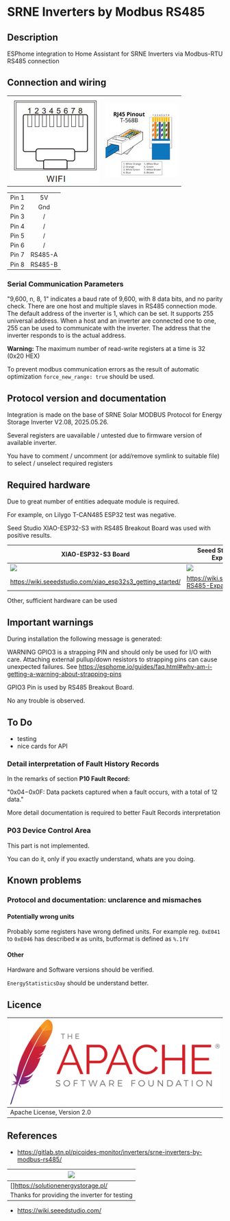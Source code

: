 # SRNE Inverters by Modbus RS485

## Description

ESPhome integration to Home Assistant for SRNE Inverters via Modbus-RTU RS485 connection

## Connection and wiring

| | |
|-|-|
|![ ](images/wifi_port_.jpg)| ![](images/RJ45pinout.jpg) |


|       |        |
|:-----:|:------:|
| Pin 1 |   5V   |
| Pin 2 |  Gnd   |
| Pin 3 |    /   |
| Pin 4 |   /    | 
| Pin 5 |   /    |
| Pin 6 |   /   |
| Pin 7 | RS485-A |
| Pin 8 | RS485-B |

### Serial Communication Parameters
"9,600, n, 8, 1" indicates a baud rate of 9,600, with 8 data bits, and no parity check.
There are one host and multiple slaves in RS485 connection mode. The default address of the inverter is 1, which can be set. It supports 255
universal address. When a host and an inverter are connected one to one, 255 can be used to communicate with the inverter. The address that the
inverter responds to is the actual address.

**Warning:**  The maximum number of read-write registers at a time is 32 (0x20 HEX)

To prevent modbus communication errors as the result of automatic optimization `force_new_range: true` should be used.



## Protocol version and documentation

Integration is made on the base of SRNE Solar MODBUS Protocol for Energy Storage Inverter V2.08, 2025.05.26.

Several registers are uavailable / untested due to firmware version of available inverter.

You have to comment / uncomment (or add/remove symlink to suitable file) to select / unselect required registers

## Required hardware

Due to great number of entities adequate module is required.

For example, on Lilygo T-CAN485 ESP32 test was negative.

Seed Studio XIAO-ESP32-S3 with RS485 Breakout Board was used with positive results.


| XIAO-ESP32-S3 Board | Seeed Studio XIAO RS485-Expansion-Board |
|---|---|
|![](https://camo.githubusercontent.com/013aa37d2d62b45d8145409b2ffda2ab64a50f7bc7443aff66ad74274bd8fa26/68747470733a2f2f66696c65732e736565656473747564696f2e636f6d2f77696b692f7869616f5f746f706963706167652f657370333273332e6a7067)|![](https://files.seeedstudio.com/wiki/rs485_ExpansionBoard/hadware.jpg)|
| https://wiki.seeedstudio.com/xiao_esp32s3_getting_started/ | https://wiki.seeedstudio.com/XIAO-RS485-Expansion-Board/|

Other, sufficient hardware can be used

## Important warnings

During installation the following message is generated:

WARNING GPIO3 is a strapping PIN and should only be used for I/O with care.
Attaching external pullup/down resistors to strapping pins can cause unexpected failures.
See https://esphome.io/guides/faq.html#why-am-i-getting-a-warning-about-strapping-pins

GPIO3 Pin is used by RS485 Breakout Board.

No any trouble is observed.

## To Do

* testing
* nice cards for API

### Detail interpretation of Fault History Records

In the remarks of section **P10 Fault Record:**

"0x04−0x0F: Data packets captured when a fault occurs,  with a total of 12 data."

More detail documentation is required to better Fault Records interpretation


### P03 Device Control Area

This part is not implemented.

You can do it, only if you exactly understand, whats are you doing.

## Known problems

### Protocol and documentation: unclarence and mismaches

#### Potentially wrong units

Probably some registers have wrong defined units. For example reg. `0xE041` to `0xE046` has described `W` as units, butformat is defined as `%.1fV`

#### Other

Hardware and Software versions should be verified. 

`EnergyStatisticsDay` should be understand better.

## **Licence**

|[![](images/ASF_Logo.svg)](https://www.apache.org/licenses/LICENSE-2.0)|
|-|
| Apache License, Version 2.0 |

## **References**

* <https://gitlab.stn.pl/picoides-monitor/inverters/srne-inverters-by-modbus-rs485/>

|![](https://solutionenergystorage.pl/wp-content/uploads/2024/04/logo-new.png.avif) |
|-|
| []<https://solutionenergystorage.pl/> |
| Thanks for providing the inverter for testing |

* <https://wiki.seeedstudio.com/>

